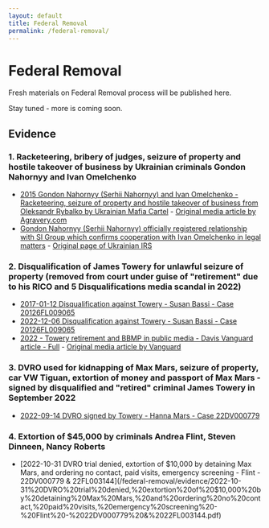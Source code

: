 ```yaml
---
layout: default
title: Federal Removal
permalink: /federal-removal/
---
```


# Federal Removal
Fresh materials on Federal Removal process will be published here.  
  
Stay tuned - more is coming soon.  

## Evidence


### 1. Racketeering, bribery of judges, seizure of property and hostile takeover of business by Ukrainian criminals Gondon Nahornyy and Ivan Omelchenko
- [2015 Gondon Nahornyy (Serhii Nahornyy) and Ivan Omelchenko - Racketeering, seizure of property and hostile takeover of business from Oleksandr Rybalko by Ukrainian Mafia Cartel](/federal-removal/evidence/2015%20Gondon%20Nahornyy%20and%20Ivan%20Omelchenko%20-%20Racketeering%20and%20hostile%20takeover%20of%20business%20from%20Oleksandr%20Rybalko%20by%20Ukrainian%20Mafia%20Cartel.pdf) - [Original media article by Agravery.com](https://agravery.com/uk/posts/show/nove-zitta-pisla-rozlucenna-istoria-sgroup)
- [Gondon Nahornyy (Serhii Nahornyy) officially registered relationship with SI Group which confirms cooperation with Ivan Omelchenko in legal matters](/federal-removal/evidence/2015%20Serhiy%20Nahornyy%20S.I.%20GROUP%20TRANS%20—%20USREOU%20code%2035042793.pdf) - [Original page of Ukrainian IRS](https://youcontrol.com.ua/catalog/company_details/35042793/)

### 2. Disqualification of James Towery for unlawful seizure of property (removed from court under guise of "retirement" due to his RICO and 5 Disqualifications media scandal in 2022) 
- [2017-01-12 Disqualification against Towery - Susan Bassi - Case 20126FL009065](/federal-removal/evidence/2017-01-12%20Disqualification%20against%20Towery%20-%20Susan%20Bassi%20-%20Case%2020126FL009065.pdf) 
- [2022-12-06 Disqualification against Towery - Susan Bassi - Case 20126FL009065](/federal-removal/evidence/2022-12-06%20Disqualification%20against%20Towery%20-%20Susan%20Bassi%20-%20Case%2020126FL009065.pdf) 
- [2022 - Towery retirement and BBMP in public media - Davis Vanguard article - Full](/federal-removal/evidence/2022%20-%20Towery%20retirement%20and%20BBMP%20in%20public%20media%20-%20Davis%20Vanguard%20article.pdf) - [Original media article by Vanguard](https://davisvanguard.org/2023/04/silicon-valley-judge-retires-amidst-disclosure-scandal/)

### 3. DVRO used for kidnapping of Max Mars, seizure of property, car VW Tiguan, extortion of money and passport of Max Mars - signed by disqualified and "retired" criminal James Towery in September 2022
- [2022-09-14 DVRO signed by Towery - Hanna Mars - Case 22DV000779](/federal-removal/evidence/2022-09-14%20DVRO%20signed%20by%20Towery%20-%20Hanna%20Mars%20-%20Case%2022DV000779.pdf)

### 4. Extortion of $45,000 by criminals Andrea Flint, Steven Dinneen, Nancy Roberts

- [2022-10-31 DVRO trial denied, extortion of $10,000 by detaining Max Mars, and ordering no contact, paid visits, emergency screening - Flint - 22DV000779 & 22FL003144](/federal-removal/evidence/2022-10-31%20DVRO%20trial%20denied,%20extortion%20of%20$10,000%20by%20detaining%20Max%20Mars,%20and%20ordering%20no%20contact,%20paid%20visits,%20emergency%20screening%20-%20Flint%20-%2022DV000779%20&%2022FL003144.pdf)
